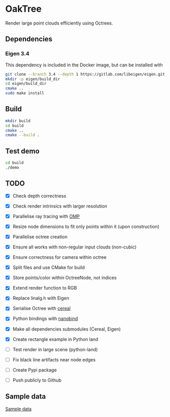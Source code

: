 # OakTree
Render large point clouds efficiently using Octrees.

## Dependencies

### Eigen 3.4
This dependency is included in the Docker image, but can be installed with
```bash
git clone --branch 3.4 --depth 1 https://gitlab.com/libeigen/eigen.git
mkdir -p eigen/build_dir
cd eigen/build_dir
cmake ..
sudo make install
```

## Build
```bash
mkdir build
cd build
cmake ..
cmake --build .
```

## Test demo
```bash
cd build
./demo
```

## TODO

- [x] Check depth correctness
- [x] Check render intrinsics with larger resolution
- [x] Parallelise ray tracing with [OMP](https://bisqwit.iki.fi/story/howto/openmp/)
- [x] Resize node dimensions to fit only points within it (upon construction)
- [x] Parallelise octree creation
- [x] Ensure all works with non-regular input clouds (non-cubic)
- [x] Ensure correctness for camera within octree
- [x] Split files and use CMake for build
- [x] Store points/color within OctreeNode, not indices
- [x] Extend render function to RGB

- [x] Replace linalg.h with Eigen
- [x] Serialise Octree with [cereal](https://uscilab.github.io/cereal/)
- [x] Python bindings with [nanobind](https://github.com/wjakob/nanobind)
- [x] Make all dependencies submodules (Cereal, Eigen)
- [x] Create rectangle example in Python land
- [ ] Test render in large scene (python-land)
- [ ] Fix black line artifacts near node edges
- [ ] Create Pypi package
- [ ] Push publicly to Github

## Sample data
[Sample data](http://kos.informatik.uni-osnabrueck.de/3Dscans/)